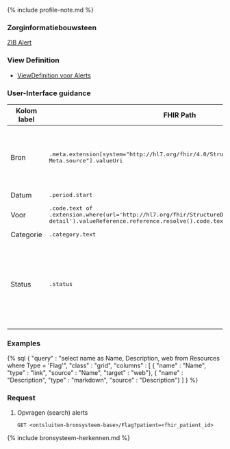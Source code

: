 {% include profile-note.md %}

### Zorginformatiebouwsteen

[ZIB Alert](https://zibs.nl/wiki/Alert-v3.2(2017NL))

### View Definition

* [ViewDefinition voor Alerts](ViewDefinition-Flag.json)

### User-Interface guidance

<table class="grid">
  <thead>
    <th>Kolom label</th>
    <th width="25%">FHIR Path</th>
    <th>FHIR Type</th>
    <th>Zib element</th>
    <th>Toelichting of regels</th>
  </thead>
  <tbody>
    <tr>
      <td>Bron</td>
      <td><samp>.meta.extension[system="http://hl7.org/fhir/4.0/StructureDefinition/extension-Meta.source"].valueUri</samp></td>
      <td><code>string</code></td>
      <td><i>nvt</i></td>
      <td>Lookup adhv uri (AGB-Z of OID) <code>&lt;adressering-base&gt;/Organization?identifier=&lt;.meta.tag.code&gt;</code> en gebruik dan <code>Organization.name</code></td>
    </tr>
    <tr>
      <td>Datum</td>
      <td><samp>.period.start</samp></td>
      <td><code>dateTime</code></td>
      <td>BeginDatumTijd</td>
      <td></td>
    </tr>
    <tr>
      <td>Voor</td>
      <td><samp>.code.text of .extension.where(url='http://hl7.org/fhir/StructureDefinition/flag-detail').valueReference.reference.resolve().code.text</samp></td>
      <td><code>string</code></td>
      <td>AlertNaam of <i>geassosieerde</i> Conditie::Probleem</td>
      <td>De resolve levert de bijbehorende Condition</td>
    </tr>
    <tr>
      <td>Categorie</td>
      <td><samp>.category.text</samp></td>
      <td><code>string</code></td>
      <td>AlertType</td>
      <td></td>
    </tr>
    <tr>
      <td>Status</td>
      <td><samp>.status</samp></td>
      <td><code>code</code></td>
      <td><i>nvt</i></td>
      <td>Mapping: ‘active’ naar ‘actueel’; ‘in-active’ naar ‘niet actueel’ Uitgefilterd: ‘entered-in-error’ wordt niet getoond in de Zorgviewer, omdat het om foutief ingevoerde data gaat.</td>
    </tr>
  </tbody>
</table>

### Examples

{% sql {
  "query" : "select name as Name, Description, web from Resources where Type = 'Flag'",
  "class" : "grid",
  "columns" : [
    { "name" : "Name", "type" : "link", "source" : "Name", "target" : "web"},
    { "name" : "Description", "type" : "markdown", "source" : "Description"}
  ]
} %}

### Request

1. Opvragen (search) alerts

    `GET <ontsluiten-bronsysteem-base>/Flag?patient=<fhir_patient_id>`

{% include bronsysteem-herkennen.md %}